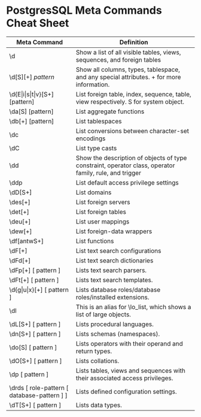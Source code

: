 # PostgresSQL Meta Commands Cheat Sheet

Meta Command | Definition
-------------|-----------
\d | Show a list of all visible tables, views, sequences, and foreign tables
\d[S][+] _pattern_ | Show all columns, types, tablespace, and any special attributes. + for more information.
\d{E\|i\|s\|t\|v}[S+] [pattern] | List foreign table, index, sequence, table, view respectively. S for system object.
\da[S] [pattern] | List aggregate functions
\db[+] [pattern] | List tablespaces
\dc | List conversions between character-set encodings
\dC | List type casts
\dd | Show the description of objects of type constraint, operator class, operator family, rule, and trigger
\ddp | List default access privilege settings
\dD[S+] | List domains
\des[+] | List foreign servers
\det[+] | List foreign tables
\deu[+] | List user mappings
\dew[+] | List foreign-data wrappers
\df[antwS+] | List functions
\dF[+] | List text search configurations
\dFd[+] | List text search dictionaries
\dFp[+] [ pattern ] | Lists text search parsers.
\dFt[+] [ pattern ] | Lists text search templates. 
\d{g\|u\|x}[+] [ pattern ] | Lists database roles/database roles/installed extensions.
\dl | This is an alias for \lo_list, which shows a list of large objects.
\dL[S+] [ pattern ] | Lists procedural languages. 
\dn[S+] [ pattern ] | Lists schemas (namespaces).
\do[S] [ pattern ] | Lists operators with their operand and return types. 
\dO[S+] [ pattern ] | Lists collations.
\dp [ pattern ] | Lists tables, views and sequences with their associated access privileges. 
\drds [ role-pattern [ database-pattern ] ] | Lists defined configuration settings. 
\dT[S+] [ pattern ] | Lists data types. 
